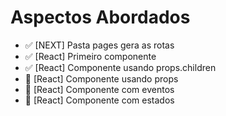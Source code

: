 # Aspectos Abordados

- ✅ [NEXT] Pasta pages gera as rotas
- ✅ [React] Primeiro componente
- ✅ [React] Componente usando props.children
- 🔴 [React] Componente usando props
- 🔴 [React] Componente com eventos
- 🔴 [React] Componente com estados
